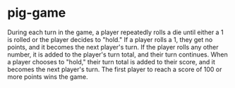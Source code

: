# pig-game
During each turn in the game, a player repeatedly rolls a die until either a 1 is rolled or the player decides to "hold." If a player rolls a 1, they get no points, and it becomes the next player's turn. If the player rolls any other number, it is added to the player's turn total, and their turn continues. When a player chooses to "hold," their turn total is added to their score, and it becomes the next player's turn. The first player to reach a score of 100 or more points wins the game.
